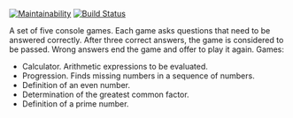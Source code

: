 [![Maintainability](https://api.codeclimate.com/v1/badges/8e841970ca14d7f0e2de/maintainability)](https://codeclimate.com/github/fluxet/project-lvl1-s400/maintainability)
[![Build Status](https://travis-ci.org/fluxet/project-lvl1-s400.svg?branch=master)](https://travis-ci.org/fluxet/project-lvl1-s400)

A set of five console games. Each game asks questions that need to be answered correctly. After three correct answers, the game is considered to be passed. Wrong answers end the game and offer to play it again. Games:

- Calculator. Arithmetic expressions to be evaluated.
- Progression. Finds missing numbers in a sequence of numbers.
- Definition of an even number.
- Determination of the greatest common factor.
- Definition of a prime number.
